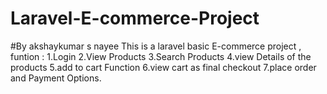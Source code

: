 # Laravel-E-commerce-Project
#By akshaykumar s nayee
This is a laravel basic E-commerce project ,
funtion :
        1.Login
        2.View Products
        3.Search Products 
        4.view Details of the products 
        5.add to cart Function
        6.view cart as final checkout
        7.place order and Payment Options.
